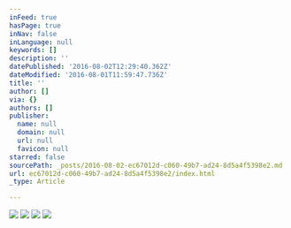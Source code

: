 ```yaml
---
inFeed: true
hasPage: true
inNav: false
inLanguage: null
keywords: []
description: ''
datePublished: '2016-08-02T12:29:40.362Z'
dateModified: '2016-08-01T11:59:47.736Z'
title: ''
author: []
via: {}
authors: []
publisher:
  name: null
  domain: null
  url: null
  favicon: null
starred: false
sourcePath: _posts/2016-08-02-ec67012d-c060-49b7-ad24-8d5a4f5398e2.md
url: ec67012d-c060-49b7-ad24-8d5a4f5398e2/index.html
_type: Article

---
```

![](https://the-grid-user-content.s3-us-west-2.amazonaws.com/c3e8d80b-e316-4077-9a9e-6c2680c30b6e.jpg)
![](https://the-grid-user-content.s3-us-west-2.amazonaws.com/0c31a367-7ea6-4d50-947e-8c87772d4274.jpg)
![](https://the-grid-user-content.s3-us-west-2.amazonaws.com/2fd754e5-a683-4a7c-80fd-55fbcd4ec16b.jpg)
![](https://the-grid-user-content.s3-us-west-2.amazonaws.com/e608f8c3-ee22-4b1e-ba27-89c3dc85d8f3.jpg)